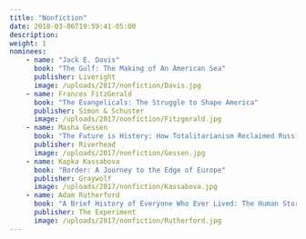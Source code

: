 ```yaml
---
title: "Nonfiction"
date: 2018-03-06T19:59:41-05:00
description:
weight: 1
nominees:
    - name: "Jack E. Davis"
      book: "The Gulf: The Making of An American Sea"
      publisher: Liveright
      image: /uploads/2017/nonfiction/Davis.jpg 
    - name: Frances FitzGerald
      book: "The Evangelicals: The Struggle to Shape America"
      publisher: Simon & Schuster
      image: /uploads/2017/nonfiction/Fitzgerald.jpg     
    - name: Masha Gessen
      book: "The Future is History: How Totalitarianism Reclaimed Russia"
      publisher: Riverhead
      image: /uploads/2017/nonfiction/Gessen.jpg 
    - name: Kapka Kassabova 
      book: "Border: A Journey to the Edge of Europe"
      publisher: Graywolf
      image: /uploads/2017/nonfiction/Kassabova.jpg     
    - name: Adam Rutherford
      book: "A Brief History of Everyone Who Ever Lived: The Human Story Retold Through Our Genes"
      publisher: The Experiment
      image: /uploads/2017/nonfiction/Rutherford.jpg 
---
```

